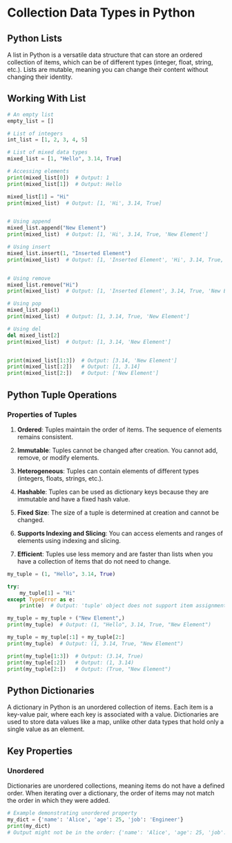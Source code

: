 # Collection Data Types in Python

## Python Lists

A list in Python is a versatile data structure that can store an ordered collection of items, which can be of different types (integer, float, string, etc.). Lists are mutable, meaning you can change their content without changing their identity.

## Working With List

```python
# An empty list
empty_list = []

# List of integers
int_list = [1, 2, 3, 4, 5]

# List of mixed data types
mixed_list = [1, "Hello", 3.14, True]

# Accessing elements
print(mixed_list[0])  # Output: 1
print(mixed_list[1])  # Output: Hello

mixed_list[1] = "Hi"
print(mixed_list)  # Output: [1, 'Hi', 3.14, True]


# Using append
mixed_list.append("New Element")
print(mixed_list)  # Output: [1, 'Hi', 3.14, True, 'New Element']

# Using insert
mixed_list.insert(1, "Inserted Element")
print(mixed_list)  # Output: [1, 'Inserted Element', 'Hi', 3.14, True, 'New Element']


# Using remove
mixed_list.remove("Hi")
print(mixed_list)  # Output: [1, 'Inserted Element', 3.14, True, 'New Element']

# Using pop
mixed_list.pop(1)
print(mixed_list)  # Output: [1, 3.14, True, 'New Element']

# Using del
del mixed_list[2]
print(mixed_list)  # Output: [1, 3.14, 'New Element']


print(mixed_list[1:3])  # Output: [3.14, 'New Element']
print(mixed_list[:2])   # Output: [1, 3.14]
print(mixed_list[2:])   # Output: ['New Element']
```


## Python Tuple Operations

### Properties of Tuples

1. **Ordered**: Tuples maintain the order of items. The sequence of elements remains consistent.

2. **Immutable**: Tuples cannot be changed after creation. You cannot add, remove, or modify elements.

3. **Heterogeneous**: Tuples can contain elements of different types (integers, floats, strings, etc.).

4. **Hashable**: Tuples can be used as dictionary keys because they are immutable and have a fixed hash value.

5. **Fixed Size**: The size of a tuple is determined at creation and cannot be changed.

6. **Supports Indexing and Slicing**: You can access elements and ranges of elements using indexing and slicing.

7. **Efficient**: Tuples use less memory and are faster than lists when you have a collection of items that do not need to change.

```python
my_tuple = (1, "Hello", 3.14, True)

try:
    my_tuple[1] = "Hi"
except TypeError as e:
    print(e)  # Output: 'tuple' object does not support item assignment

my_tuple = my_tuple + ("New Element",)
print(my_tuple)  # Output: (1, "Hello", 3.14, True, "New Element")

my_tuple = my_tuple[:1] + my_tuple[2:]
print(my_tuple)  # Output: (1, 3.14, True, "New Element")

print(my_tuple[1:3])  # Output: (3.14, True)
print(my_tuple[:2])   # Output: (1, 3.14)
print(my_tuple[2:])   # Output: (True, "New Element")
```
## Python Dictionaries

A dictionary in Python is an unordered collection of items. Each item is a key-value pair, where each key is associated with a value. Dictionaries are used to store data values like a map, unlike other data types that hold only a single value as an element.

## Key Properties

### Unordered
Dictionaries are unordered collections, meaning items do not have a defined order. When iterating over a dictionary, the order of items may not match the order in which they were added.

```python
# Example demonstrating unordered property
my_dict = {'name': 'Alice', 'age': 25, 'job': 'Engineer'}
print(my_dict)
# Output might not be in the order: {'name': 'Alice', 'age': 25, 'job': 'Engineer'}
